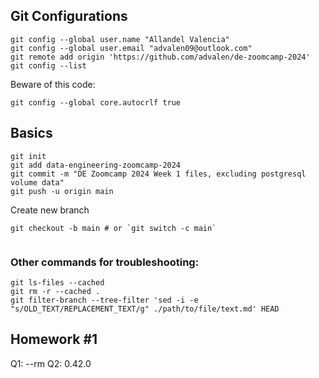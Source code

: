 ## Git Configurations

```git
git config --global user.name "Allandel Valencia"
git config --global user.email "advalen09@outlook.com"
git remote add origin 'https://github.com/advalen/de-zoomcamp-2024'
git config --list
```

Beware of this code:
```git
git config --global core.autocrlf true
```
## Basics


```git
git init
git add data-engineering-zoomcamp-2024
git commit -m "DE Zoomcamp 2024 Week 1 files, excluding postgresql volume data"
git push -u origin main
```

Create new branch
```git
git checkout -b main # or `git switch -c main`


```


### Other commands for troubleshooting:
```git
git ls-files --cached
git rm -r --cached .
git filter-branch --tree-filter 'sed -i -e "s/OLD_TEXT/REPLACEMENT_TEXT/g" ./path/to/file/text.md' HEAD
```


## Homework #1

Q1: --rm
Q2: 0.42.0



